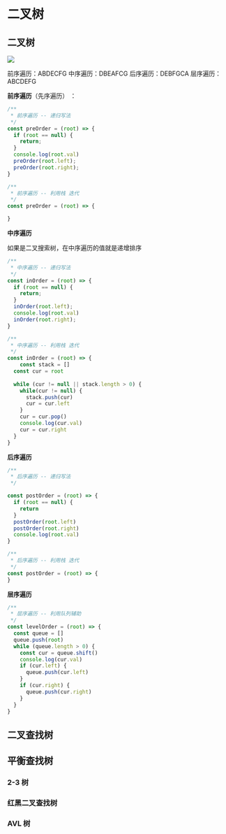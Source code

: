 # 二叉树

## 二叉树

![](http://file.wangsijie.top/blog/20200808111444.jpg)

前序遍历：ABDECFG
中序遍历：DBEAFCG
后序遍历：DEBFGCA
层序遍历：ABCDEFG


**前序遍历**（先序遍历） ：

```js
/**
 * 前序遍历 -- 递归写法
 */
const preOrder = (root) => {
  if (root == null) {
    return;
  }
  console.log(root.val)
  preOrder(root.left);
  preOrder(root.right);
}
```

```js
/**
 * 前序遍历 -- 利用栈 迭代
 */
const preOrder = (root) => {

}
```



**中序遍历**

如果是二叉搜索树，在中序遍历的值就是递增排序

```js
/**
 * 中序遍历 -- 递归写法
 */
const inOrder = (root) => {
  if (root == null) {
    return;
  }
  inOrder(root.left);
  console.log(root.val)
  inOrder(root.right);
}
```

```js
/**
 * 中序遍历 -- 利用栈 迭代
 */
const inOrder = (root) => {
 	const stack = []
  const cur = root
    
  while (cur != null || stack.length > 0) {
    while(cur != null) {
      stack.push(cur)
      cur = cur.left
    }
    cur = cur.pop()
    console.log(cur.val)
    cur = cur.right
  }
}
```



**后序遍历**

```js
/**
 * 后序遍历 -- 递归写法
 */

const postOrder = (root) => {
  if (root == null) {
    return
  }
  postOrder(root.left)
  postOrder(root.right)
  console.log(root.val)
}
```

```js
/**
 * 后序遍历 -- 利用栈 迭代
 */
const postOrder = (root) => {
}
```



**层序遍历**

```js
/**
 * 层序遍历 -- 利用队列辅助
 */
const levelOrder = (root) => {
  const queue = []
  queue.push(root)
  while (queue.length > 0) {
    const cur = queue.shift()
    console.log(cur.val)
    if (cur.left) {
      queue.push(cur.left)
    }
    if (cur.right) {
      queue.push(cur.right)
    }
  }
}
```



## 二叉查找树



## 平衡查找树

### 2-3 树

### 红黑二叉查找树

### AVL 树



